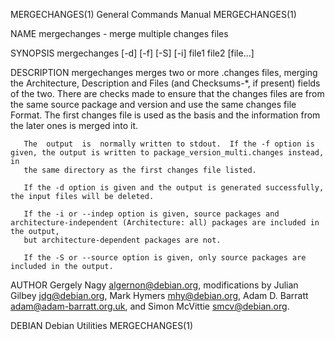 MERGECHANGES(1)                                               General Commands Manual                                              MERGECHANGES(1)

NAME
       mergechanges - merge multiple changes files

SYNOPSIS
       mergechanges [-d] [-f] [-S] [-i] file1 file2 [file...]

DESCRIPTION
       mergechanges merges two or more .changes files, merging the Architecture, Description and Files (and Checksums-*, if present) fields of the
       two.  There are checks made to ensure that the changes files are from the same source package and version and use  the  same  changes  file
       Format.  The first changes file is used as the basis and the information from the later ones is merged into it.

       The  output  is  normally written to stdout.  If the -f option is given, the output is written to package_version_multi.changes instead, in
       the same directory as the first changes file listed.

       If the -d option is given and the output is generated successfully, the input files will be deleted.

       If the -i or --indep option is given, source packages and architecture-independent (Architecture: all) packages are included in the output,
       but architecture-dependent packages are not.

       If the -S or --source option is given, only source packages are included in the output.

AUTHOR
       Gergely  Nagy  <algernon@debian.org>,  modifications  by  Julian  Gilbey  <jdg@debian.org>,  Mark  Hymers <mhy@debian.org>, Adam D. Barratt
       <adam@adam-barratt.org.uk>, and Simon McVittie <smcv@debian.org>.

DEBIAN                                                           Debian Utilities                                                  MERGECHANGES(1)

